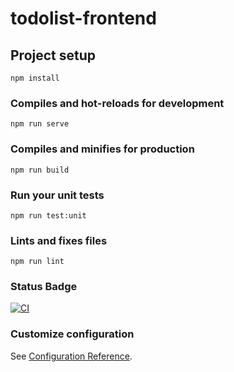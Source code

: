 # todolist-frontend

## Project setup
```
npm install
```

### Compiles and hot-reloads for development
```
npm run serve
```

### Compiles and minifies for production
```
npm run build
```

### Run your unit tests
```
npm run test:unit
```

### Lints and fixes files
```
npm run lint
```
### Status Badge
[![CI](https://github.com/Sinan1997/todolist-frontend/actions/workflows/ci.yml/badge.svg)](https://github.com/Sinan1997/todolist-frontend/actions/workflows/ci.yml)
### Customize configuration
See [Configuration Reference](https://cli.vuejs.org/config/).
